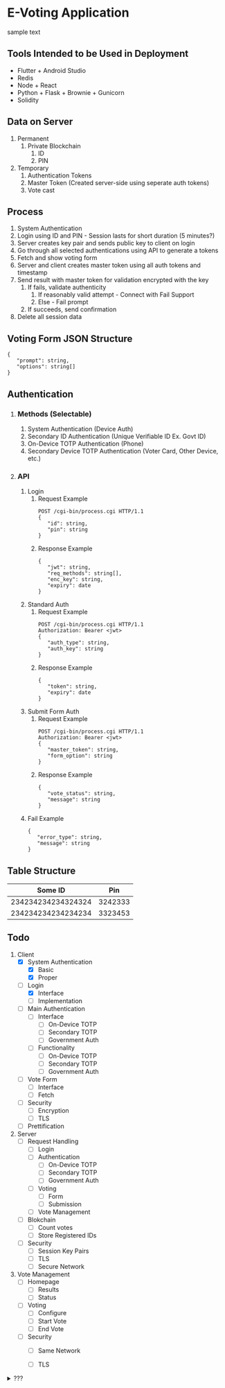 # E-Voting Application
sample text

## Tools Intended to be Used in Deployment
- Flutter + Android Studio
- Redis
- Node + React
- Python + Flask + Brownie + Gunicorn
- Solidity
## Data on Server
1. Permanent
   1. Private Blockchain
      1. ID
      2. PIN
2. Temporary
   1. Authentication Tokens
   2. Master Token (Created server-side using seperate auth tokens)
   3. Vote cast

## Process
1. System Authentication
2. Login using ID and PIN - Session lasts for short duration (5 minutes?)
3. Server creates key pair and sends public key to client on login
4. Go through all selected authentications using API to generate a tokens
5. Fetch and show voting form
6. Server and client creates master token using all auth tokens and timestamp
7. Send result with master token for validation encrypted with the key
   1. If fails, validate authenticity
      1. If reasonably valid attempt - Connect with Fail Support
      2. Else - Fail prompt
   2. If succeeds, send confirmation
8. Delete all session data

## Voting Form JSON Structure
```
{
   "prompt": string,
   "options": string[]
}
```
## Authentication
1. ### Methods (Selectable)
   1. System Authentication (Device Auth)
   2. Secondary ID Authentication (Unique Verifiable ID Ex. Govt ID)
   3. On-Device TOTP Authentication (Phone)
   4. Secondary Device TOTP Authentication (Voter Card, Other Device, etc.)
2. ### API
   1. Login
      1. Request Example
         ```
         POST /cgi-bin/process.cgi HTTP/1.1
         {
            "id": string,
            "pin": string
         }
         ```
      2. Response Example
         ```
         {
            "jwt": string,
            "req_methods": string[],
            "enc_key": string,
            "expiry": date
         }
         ```
   2. Standard Auth
      1. Request Example
         ```
         POST /cgi-bin/process.cgi HTTP/1.1
         Authorization: Bearer <jwt>
         {
            "auth_type": string,
            "auth_key": string
         }
         ``` 
      2. Response Example
         ```
         {
            "token": string,
            "expiry": date
         }
         ```
   3. Submit Form Auth
      1. Request Example
         ```
         POST /cgi-bin/process.cgi HTTP/1.1
         Authorization: Bearer <jwt>
         {
            "master_token": string,
            "form_option": string
         }
         ```
      2. Response Example
         ```
         {
            "vote_status": string,
            "message": string
         }
         ```
   4. Fail Example
      ```
      {
         "error_type": string,
         "message": string
      }
      ```
## Table Structure
| Some ID            | Pin     |
| ------------------ | ------- |
| 234234234234324324 | 3242333 |
| 234234234234234234 | 3323453 |

## Todo
1. Client
   - [x] System Authentication
     - [x] Basic
     - [x] Proper
   - [ ] Login
     - [x] Interface
     - [ ] Implementation
   - [ ] Main Authentication
     - [ ] Interface
       - [ ] On-Device TOTP
       - [ ] Secondary TOTP
       - [ ] Government Auth
     - [ ] Functionality
       - [ ] On-Device TOTP
       - [ ] Secondary TOTP
       - [ ] Government Auth
   - [ ] Vote Form
     - [ ] Interface
     - [ ] Fetch
   - [ ] Security
     - [ ] Encryption
     - [ ] TLS
   - [ ] Prettification
2. Server
   - [ ] Request Handling
     - [ ] Login
     - [ ] Authentication
       - [ ] On-Device TOTP
       - [ ] Secondary TOTP
       - [ ] Government Auth
     - [ ] Voting
       - [ ] Form
       - [ ] Submission
     - [ ] Vote Management
   - [ ] Blokchain
     - [ ] Count votes
     - [ ] Store Registered IDs
   - [ ] Security
     - [ ] Session Key Pairs
     - [ ] TLS
     - [ ] Secure Network
3. Vote Management
   - [ ] Homepage
     - [ ] Results
     - [ ] Status
   - [ ] Voting
     - [ ] Configure
     - [ ] Start Vote
     - [ ] End Vote
   - [ ] Security
     - [ ] Same Network
     - [ ] TLS


<details>
   <summary>???</summary>
   1. https://cs.brown.edu/research/pubs/theses/capstones/2019/polshakova.nina.pdf
   2. 
</details>